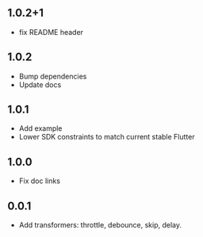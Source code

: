 ## 1.0.2+1

* fix README header

## 1.0.2

* Bump dependencies
* Update docs

## 1.0.1

* Add example
* Lower SDK constraints to match current stable Flutter

## 1.0.0

* Fix doc links

## 0.0.1

* Add transformers: throttle, debounce, skip, delay.
